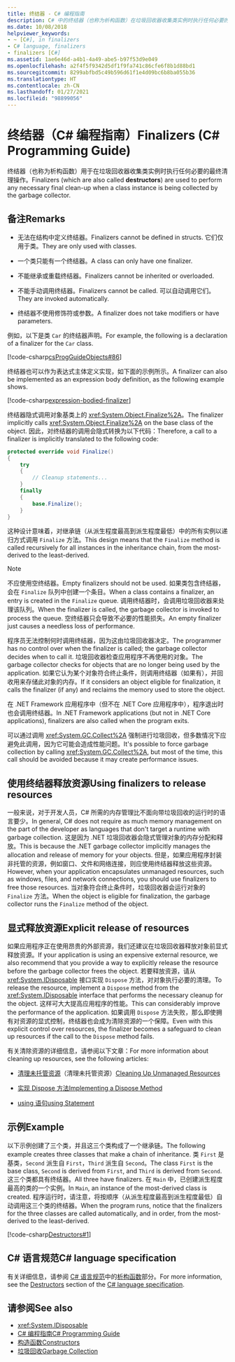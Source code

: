 ```yaml
---
title: 终结器 - C# 编程指南
description: C# 中的终结器（也称为析构函数）在垃圾回收器收集类实例时执行任何必要的最终清理操作。
ms.date: 10/08/2018
helpviewer_keywords:
- ~ [C#], in finalizers
- C# language, finalizers
- finalizers [C#]
ms.assetid: 1ae6e46d-a4b1-4a49-abe5-b97f53d9e049
ms.openlocfilehash: a2f4f5f9342d5df1f9fa741c86cfe6f8b1d88bd1
ms.sourcegitcommit: 8299abfbd5c49b596d61f1e4d09bc6b8ba055b36
ms.translationtype: HT
ms.contentlocale: zh-CN
ms.lasthandoff: 01/27/2021
ms.locfileid: "98899056"
---
```

# <a name="finalizers-c-programming-guide"></a><span data-ttu-id="8f4e2-103">终结器（C# 编程指南）</span><span class="sxs-lookup"><span data-stu-id="8f4e2-103">Finalizers (C# Programming Guide)</span></span>

<span data-ttu-id="8f4e2-104">终结器（也称为析构函数）用于在垃圾回收器收集类实例时执行任何必要的最终清理操作。</span><span class="sxs-lookup"><span data-stu-id="8f4e2-104">Finalizers (which are also called **destructors**) are used to perform any necessary final clean-up when a class instance is being collected by the garbage collector.</span></span>  
  
## <a name="remarks"></a><span data-ttu-id="8f4e2-105">备注</span><span class="sxs-lookup"><span data-stu-id="8f4e2-105">Remarks</span></span>  
  
- <span data-ttu-id="8f4e2-106">无法在结构中定义终结器。</span><span class="sxs-lookup"><span data-stu-id="8f4e2-106">Finalizers cannot be defined in structs.</span></span> <span data-ttu-id="8f4e2-107">它们仅用于类。</span><span class="sxs-lookup"><span data-stu-id="8f4e2-107">They are only used with classes.</span></span>  
  
- <span data-ttu-id="8f4e2-108">一个类只能有一个终结器。</span><span class="sxs-lookup"><span data-stu-id="8f4e2-108">A class can only have one finalizer.</span></span>  
  
- <span data-ttu-id="8f4e2-109">不能继承或重载终结器。</span><span class="sxs-lookup"><span data-stu-id="8f4e2-109">Finalizers cannot be inherited or overloaded.</span></span>  
  
- <span data-ttu-id="8f4e2-110">不能手动调用终结器。</span><span class="sxs-lookup"><span data-stu-id="8f4e2-110">Finalizers cannot be called.</span></span> <span data-ttu-id="8f4e2-111">可以自动调用它们。</span><span class="sxs-lookup"><span data-stu-id="8f4e2-111">They are invoked automatically.</span></span>  
  
- <span data-ttu-id="8f4e2-112">终结器不使用修饰符或参数。</span><span class="sxs-lookup"><span data-stu-id="8f4e2-112">A finalizer does not take modifiers or have parameters.</span></span>  
  
 <span data-ttu-id="8f4e2-113">例如，以下是类 `Car` 的终结器声明。</span><span class="sxs-lookup"><span data-stu-id="8f4e2-113">For example, the following is a declaration of a finalizer for the `Car` class.</span></span>
  
 [!code-csharp[csProgGuideObjects#86](snippets/destructors/Program.cs#2)]

<span data-ttu-id="8f4e2-114">终结器也可以作为表达式主体定义实现，如下面的示例所示。</span><span class="sxs-lookup"><span data-stu-id="8f4e2-114">A finalizer can also be implemented as an expression body definition, as the following example shows.</span></span>

[!code-csharp[expression-bodied-finalizer](../../../../samples/snippets/csharp/programming-guide/classes-and-structs/expr-bodied-destructor.cs#1)]  
  
 <span data-ttu-id="8f4e2-115">终结器隐式调用对象基类上的 <xref:System.Object.Finalize%2A>。</span><span class="sxs-lookup"><span data-stu-id="8f4e2-115">The finalizer implicitly calls <xref:System.Object.Finalize%2A> on the base class of the object.</span></span> <span data-ttu-id="8f4e2-116">因此，对终结器的调用会隐式转换为以下代码：</span><span class="sxs-lookup"><span data-stu-id="8f4e2-116">Therefore, a call to a finalizer is implicitly translated to the following code:</span></span>  
  
```csharp  
protected override void Finalize()  
{  
    try  
    {  
        // Cleanup statements...  
    }  
    finally  
    {  
        base.Finalize();  
    }  
}  
```  
  
 <span data-ttu-id="8f4e2-117">这种设计意味着，对继承链（从派生程度最高到派生程度最低）中的所有实例以递归方式调用 `Finalize` 方法。</span><span class="sxs-lookup"><span data-stu-id="8f4e2-117">This design means that the `Finalize` method is called recursively for all instances in the inheritance chain, from the most-derived to the least-derived.</span></span>  
  
> [!NOTE]
> <span data-ttu-id="8f4e2-118">不应使用空终结器。</span><span class="sxs-lookup"><span data-stu-id="8f4e2-118">Empty finalizers should not be used.</span></span> <span data-ttu-id="8f4e2-119">如果类包含终结器，会在 `Finalize` 队列中创建一个条目。</span><span class="sxs-lookup"><span data-stu-id="8f4e2-119">When a class contains a finalizer, an entry is created in the `Finalize` queue.</span></span> <span data-ttu-id="8f4e2-120">调用终结器时，会调用垃圾回收器来处理该队列。</span><span class="sxs-lookup"><span data-stu-id="8f4e2-120">When the finalizer is called, the garbage collector is invoked to process the queue.</span></span> <span data-ttu-id="8f4e2-121">空终结器只会导致不必要的性能损失。</span><span class="sxs-lookup"><span data-stu-id="8f4e2-121">An empty finalizer just causes a needless loss of performance.</span></span>  
  
 <span data-ttu-id="8f4e2-122">程序员无法控制何时调用终结器，因为这由垃圾回收器决定。</span><span class="sxs-lookup"><span data-stu-id="8f4e2-122">The programmer has no control over when the finalizer is called; the garbage collector decides when to call it.</span></span> <span data-ttu-id="8f4e2-123">垃圾回收器检查应用程序不再使用的对象。</span><span class="sxs-lookup"><span data-stu-id="8f4e2-123">The garbage collector checks for objects that are no longer being used by the application.</span></span> <span data-ttu-id="8f4e2-124">如果它认为某个对象符合终止条件，则调用终结器（如果有），并回收用来存储此对象的内存。</span><span class="sxs-lookup"><span data-stu-id="8f4e2-124">If it considers an object eligible for finalization, it calls the finalizer (if any) and reclaims the memory used to store the object.</span></span>

 <span data-ttu-id="8f4e2-125">在 .NET Framework 应用程序中（但不在 .NET Core 应用程序中），程序退出时也会调用终结器。</span><span class="sxs-lookup"><span data-stu-id="8f4e2-125">In .NET Framework applications (but not in .NET Core applications), finalizers are also called when the program exits.</span></span>
  
 <span data-ttu-id="8f4e2-126">可以通过调用 <xref:System.GC.Collect%2A> 强制进行垃圾回收，但多数情况下应避免此调用，因为它可能会造成性能问题。</span><span class="sxs-lookup"><span data-stu-id="8f4e2-126">It's possible to force garbage collection by calling <xref:System.GC.Collect%2A>, but most of the time, this call should be avoided because it may create performance issues.</span></span>  
  
## <a name="using-finalizers-to-release-resources"></a><span data-ttu-id="8f4e2-127">使用终结器释放资源</span><span class="sxs-lookup"><span data-stu-id="8f4e2-127">Using finalizers to release resources</span></span>  

 <span data-ttu-id="8f4e2-128">一般来说，对于开发人员，C# 所需的内存管理比不面向带垃圾回收的运行时的语言要少。</span><span class="sxs-lookup"><span data-stu-id="8f4e2-128">In general, C# does not require as much memory management on the part of the developer as languages that don't target a runtime with garbage collection.</span></span> <span data-ttu-id="8f4e2-129">这是因为 .NET 垃圾回收器会隐式管理对象的内存分配和释放。</span><span class="sxs-lookup"><span data-stu-id="8f4e2-129">This is because the .NET garbage collector implicitly manages the allocation and release of memory for your objects.</span></span> <span data-ttu-id="8f4e2-130">但是，如果应用程序封装非托管的资源，例如窗口、文件和网络连接，则应使用终结器释放这些资源。</span><span class="sxs-lookup"><span data-stu-id="8f4e2-130">However, when your application encapsulates unmanaged resources, such as windows, files, and network connections, you should use finalizers to free those resources.</span></span> <span data-ttu-id="8f4e2-131">当对象符合终止条件时，垃圾回收器会运行对象的 `Finalize` 方法。</span><span class="sxs-lookup"><span data-stu-id="8f4e2-131">When the object is eligible for finalization, the garbage collector runs the `Finalize` method of the object.</span></span>
  
## <a name="explicit-release-of-resources"></a><span data-ttu-id="8f4e2-132">显式释放资源</span><span class="sxs-lookup"><span data-stu-id="8f4e2-132">Explicit release of resources</span></span>  

 <span data-ttu-id="8f4e2-133">如果应用程序正在使用昂贵的外部资源，我们还建议在垃圾回收器释放对象前显式释放资源。</span><span class="sxs-lookup"><span data-stu-id="8f4e2-133">If your application is using an expensive external resource, we also recommend that you provide a way to explicitly release the resource before the garbage collector frees the object.</span></span> <span data-ttu-id="8f4e2-134">若要释放资源，请从 <xref:System.IDisposable> 接口实现 `Dispose` 方法，对对象执行必要的清理。</span><span class="sxs-lookup"><span data-stu-id="8f4e2-134">To release the resource, implement a `Dispose` method from the <xref:System.IDisposable> interface that performs the necessary cleanup for the object.</span></span> <span data-ttu-id="8f4e2-135">这样可大大提高应用程序的性能。</span><span class="sxs-lookup"><span data-stu-id="8f4e2-135">This can considerably improve the performance of the application.</span></span> <span data-ttu-id="8f4e2-136">如果调用 `Dispose` 方法失败，那么即使拥有对资源的显式控制，终结器也会成为清除资源的一个保障。</span><span class="sxs-lookup"><span data-stu-id="8f4e2-136">Even with this explicit control over resources, the finalizer becomes a safeguard to clean up resources if the call to the `Dispose` method fails.</span></span>  
  
 <span data-ttu-id="8f4e2-137">有关清除资源的详细信息，请参阅以下文章：</span><span class="sxs-lookup"><span data-stu-id="8f4e2-137">For more information about cleaning up resources, see the following articles:</span></span>  
  
- <span data-ttu-id="8f4e2-138">[清理未托管资源](../../../standard/garbage-collection/unmanaged.md)（清理未托管资源）</span><span class="sxs-lookup"><span data-stu-id="8f4e2-138">[Cleaning Up Unmanaged Resources](../../../standard/garbage-collection/unmanaged.md)</span></span>  
  
- [<span data-ttu-id="8f4e2-139">实现 Dispose 方法</span><span class="sxs-lookup"><span data-stu-id="8f4e2-139">Implementing a Dispose Method</span></span>](../../../standard/garbage-collection/implementing-dispose.md)  
  
- [<span data-ttu-id="8f4e2-140">using 语句</span><span class="sxs-lookup"><span data-stu-id="8f4e2-140">using Statement</span></span>](../../language-reference/keywords/using-statement.md)  
  
## <a name="example"></a><span data-ttu-id="8f4e2-141">示例</span><span class="sxs-lookup"><span data-stu-id="8f4e2-141">Example</span></span>  

 <span data-ttu-id="8f4e2-142">以下示例创建了三个类，并且这三个类构成了一个继承链。</span><span class="sxs-lookup"><span data-stu-id="8f4e2-142">The following example creates three classes that make a chain of inheritance.</span></span> <span data-ttu-id="8f4e2-143">类 `First` 是基类，`Second` 派生自 `First`，`Third` 派生自 `Second`。</span><span class="sxs-lookup"><span data-stu-id="8f4e2-143">The class `First` is the base class, `Second` is derived from `First`, and `Third` is derived from `Second`.</span></span> <span data-ttu-id="8f4e2-144">这三个类都具有终结器。</span><span class="sxs-lookup"><span data-stu-id="8f4e2-144">All three have finalizers.</span></span> <span data-ttu-id="8f4e2-145">在 `Main` 中，已创建派生程度最高的类的一个实例。</span><span class="sxs-lookup"><span data-stu-id="8f4e2-145">In `Main`, an instance of the most-derived class is created.</span></span> <span data-ttu-id="8f4e2-146">程序运行时，请注意，将按顺序（从派生程度最高到派生程度最低）自动调用这三个类的终结器。</span><span class="sxs-lookup"><span data-stu-id="8f4e2-146">When the program runs, notice that the finalizers for the three classes are called automatically, and in order, from the most-derived to the least-derived.</span></span>  
  
 [!code-csharp[Destructors#1](snippets/destructors/Program.cs#1)]
  
## <a name="c-language-specification"></a><span data-ttu-id="8f4e2-147">C# 语言规范</span><span class="sxs-lookup"><span data-stu-id="8f4e2-147">C# language specification</span></span>  

<span data-ttu-id="8f4e2-148">有关详细信息，请参阅 [C# 语言规范](/dotnet/csharp/language-reference/language-specification/introduction)中的[析构函数](~/_csharplang/spec/classes.md#destructors)部分。</span><span class="sxs-lookup"><span data-stu-id="8f4e2-148">For more information, see the [Destructors](~/_csharplang/spec/classes.md#destructors) section of the [C# language specification](/dotnet/csharp/language-reference/language-specification/introduction).</span></span>
  
## <a name="see-also"></a><span data-ttu-id="8f4e2-149">请参阅</span><span class="sxs-lookup"><span data-stu-id="8f4e2-149">See also</span></span>

- <xref:System.IDisposable>
- [<span data-ttu-id="8f4e2-150">C# 编程指南</span><span class="sxs-lookup"><span data-stu-id="8f4e2-150">C# Programming Guide</span></span>](../index.md)
- [<span data-ttu-id="8f4e2-151">构造函数</span><span class="sxs-lookup"><span data-stu-id="8f4e2-151">Constructors</span></span>](./constructors.md)
- [<span data-ttu-id="8f4e2-152">垃圾回收</span><span class="sxs-lookup"><span data-stu-id="8f4e2-152">Garbage Collection</span></span>](../../../standard/garbage-collection/index.md)
